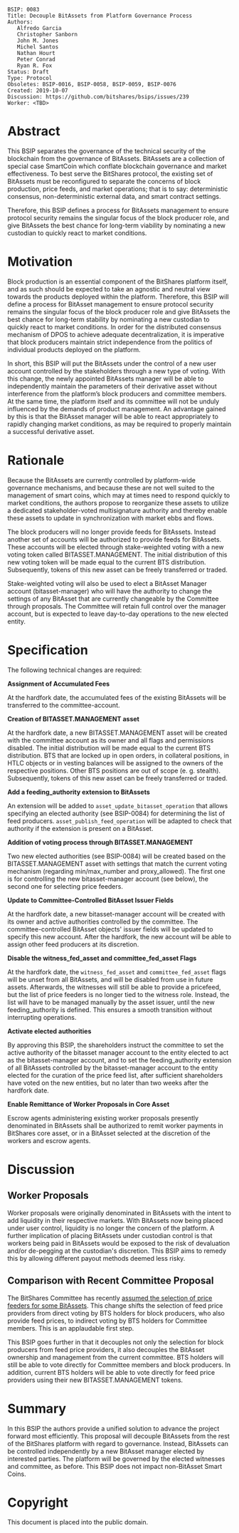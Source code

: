 ```
BSIP: 0083
Title: Decouple BitAssets from Platform Governance Process
Authors:    
   Alfredo Garcia
   Christopher Sanborn
   John M. Jones
   Michel Santos
   Nathan Hourt
   Peter Conrad
   Ryan R. Fox
Status: Draft
Type: Protocol
Obsoletes: BSIP-0016, BSIP-0058, BSIP-0059, BSIP-0076
Created: 2019-10-07
Discussion: https://github.com/bitshares/bsips/issues/239
Worker: <TBD>
```

# Abstract
This BSIP separates the governance of the technical security of the blockchain from the governance of BitAssets.  BitAssets are a collection of special case SmartCoin which conflate blockchain governance and market effectiveness. To best serve the BitShares protocol, the existing set of BitAssets must be reconfigured to separate the concerns of block production, price feeds, and market operations; that is to say: deterministic consensus, non-deterministic external data, and smart contract settings.

Therefore, this BSIP defines a process for BitAssets management to ensure protocol security remains the singular focus of the block producer role, and give BitAssets the best chance for long-term viability by nominating a new custodian to quickly react to market conditions.

# Motivation
Block production is an essential component of the BitShares platform itself, and as such should be expected to take an agnostic and neutral view towards the products deployed within the platform. Therefore, this BSIP will define a process for BitAsset management to ensure protocol security remains the singular focus of the block producer role and give BitAssets the best chance for long-term stability by nominating a new custodian to quickly react to market conditions. In order for the distributed consensus mechanism of DPOS to achieve adequate decentralization, it is imperative that block producers maintain strict independence from the politics of individual products deployed on the platform. 

In short, this BSIP will put the BitAssets under the control of a new user account controlled by the stakeholders through a new type of voting. With this change, the newly appointed BitAssets manager will be able to independently maintain the parameters of their derivative asset without interference from the platform’s block producers and committee members. At the same time, the platform itself and its committee will not be unduly influenced by the demands of product management. An advantage gained by this is that the BitAsset manager will be able to react appropriately to rapidly changing market conditions, as may be required to properly maintain a successful derivative asset.

# Rationale
Because the BitAssets are currently controlled by platform-wide governance mechanisms, and because these are not well suited to the management of smart coins, which may at times need to respond quickly to market conditions, the authors propose to reorganize these assets to utilize a dedicated stakeholder-voted multisignature authority and thereby enable these assets to update in synchronization with market ebbs and flows.

The block producers will no longer provide feeds for BitAssets. Instead another set of accounts will be authorized to provide feeds for BitAssets.  These accounts will be elected through stake-weighted voting with a new voting token called BITASSET.MANAGEMENT.  The initial distribution of this new voting token will be made equal to the current BTS distribution.  Subsequently, tokens of this new asset can be freely transferred or traded.

Stake-weighted voting will also be used to elect a BitAsset Manager account (bitasset-manager) who will have the authority to change the settings of any BitAsset that are currently changeable by the Committee through proposals. The Committee will retain full control over the manager account, but is expected to leave day-to-day operations to the new elected entity.

# Specification
The following technical changes are required:

**Assignment of Accumulated Fees**

At the hardfork date, the accumulated fees of the existing BitAssets will be transferred to the committee-account.

**Creation of BITASSET.MANAGEMENT asset**

At the hardfork date, a new BITASSET.MANAGEMENT asset will be created with the committee account as its owner and all flags and permissions disabled. The initial distribution will be made equal to the current BTS distribution. BTS that are locked up in open orders, in collateral positions, in HTLC objects or in vesting balances will be assigned to the owners of the respective positions. Other BTS positions are out of scope (e. g. stealth).
Subsequently, tokens of this new asset can be freely transferred or traded.

**Add a feeding_authority extension to BitAssets**

An extension will be added to `asset_update_bitasset_operation` that allows specifying an elected authority (see BSIP-0084) for determining the list of feed producers. `asset_publish_feed_operation` will be adapted to check that authority if the extension is present on a BitAsset.

**Addition of voting process through BITASSET.MANAGEMENT**

Two new elected authorities (see BSIP-0084) will be created based on the BITASSET.MANAGEMENT asset with settings that match the current voting mechanism (regarding min/max_number and proxy_allowed). The first one is for controlling the new bitasset-manager account (see below), the second one for selecting price feeders.

**Update to Committee-Controlled BitAsset Issuer Fields**

At the hardfork date, a new bitasset-manager account will be created with its owner and active authorities controlled by the committee.
The committee-controlled BitAsset objects' issuer fields will be updated to specify this new account.
After the hardfork, the new account will be able to assign other feed producers at its discretion.

**Disable the witness_fed_asset and committee_fed_asset Flags**

At the hardfork date, the `witness_fed_asset` and `committee_fed_asset` flags will be unset from all BitAssets, and will be disabled from use in future assets. Afterwards, the witnesses will still be able to provide a pricefeed, but the list of price feeders is no longer tied to the witness role. Instead, the list will have to be managed manually by the asset issuer, until the new feeding_authority is defined. This ensures a smooth transition without interrupting operations.

**Activate elected authorities**

By approving this BSIP, the shareholders instruct the committee to set the active authority of the bitasset manager account to the entity elected to act as the bitasset-manager account, and to set the feeding_authority extension of all BitAssets controlled by the bitasset-manager account to the entity elected for the curation of the price feed list, after sufficient shareholders have voted on the new entities, but no later than two weeks after the hardfork date.

**Enable Remittance of Worker Proposals in Core Asset**

Escrow agents administering existing worker proposals presently denominated in BitAssets shall be authorized to remit worker payments in BitShares core asset, or in a BitAsset selected at the discretion of the workers and escrow agents.

# Discussion

## Worker Proposals

Worker proposals were originally denominated in BitAssets with the intent to add liquidity in their respective markets. With BitAssets now being placed under user control, liquidity is no longer the concern of the platform. A further implication of placing BitAssets under custodian control is that workers being paid in BitAssets would be exposed to the risk of devaluation and/or de-pegging at the custodian's discretion. This BSIP aims to remedy this by allowing different payout methods deemed less risky.

## Comparison with Recent Committee Proposal

The BitShares Committee has recently [assumed the selection of price feeders for some BitAssets](https://bitsharestalk.org/index.php?topic=29702.0).  This change shifts the selection of feed price providers from direct voting by BTS holders for block producers, who also provide feed prices, to indirect voting by BTS holders for Committee members. This is an applaudable first step.

This BSIP goes further in that it decouples not only the selection for block producers from feed price providers, it also decouples the BitAsset ownership and management from the current committee. BTS holders will still be able to vote directly for Committee members and block producers. In addition, current BTS holders will be able to vote directly for feed price providers using their new BITASSET.MANAGEMENT tokens.

# Summary

In this BSIP the authors provide a unified solution to advance the project forward most efficiently. This proposal will decouple BitAssets from the rest of the BitShares platform with regard to governance. Instead, BitAssets can be controlled independently by a new BitAsset manager elected by interested parties. The platform will be governed by the elected witnesses and committee, as before. This BSIP does not impact non-BitAsset Smart Coins.

# Copyright
This document is placed into the public domain.
